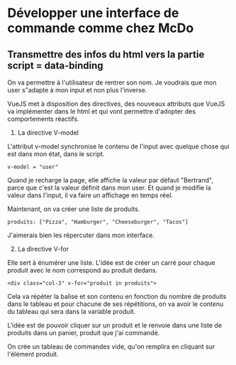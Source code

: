 # Développer une interface de commande comme chez McDo

## Transmettre des infos du html vers la partie script = data-binding

On va permettre à l'utilisateur de rentrer son nom. Je voudrais que mon user s"adapte à mon input et non plus l'inverse.

VueJS met à disposition des directives, des nouveaux attributs que VueJS va implémenter dans le html et qui vont permettre d'adopter des comportements réactifs.

1. La directive V-model

L'attribut v-model synchronise le contenu de l'input avec quelque chose qui est dans mon état, dans le script.

    v-model = "user"

Quand je recharge la page, elle affiche la valeur par défaut "Bertrand", parce que c'est la valeur définit dans mon user. Et quand je modifie la valeur dans l'input, il va faire un affichage en temps réel.

Maintenant, on va créer une liste de produits.

    produits: ["Pizza", "Hamburger", "Cheeseburger", "Tacos"]

J'aimerais bien les répercuter dans mon interface.

2. La directive V-for 

Elle sert à énumérer une liste. L'idée est de créer un carré pour chaque produit avec le nom correspond au produit dedans.

    <div class="col-3" v-for="produit in produits">

Cela va répéter la balise et son contenu en fonction du nombre de produits dans le tableau et pour chacune de ses répétitions, on va avoir le contenu du tableau qui sera dans la variable produit.

L'idée est de pouvoir cliquer sur un produit et le renvoie dans une liste de produits dans un panier, produit que j'ai commandé.

On crée un tableau de commandes vide, qu'on remplira en cliquant sur l'élément produit.
